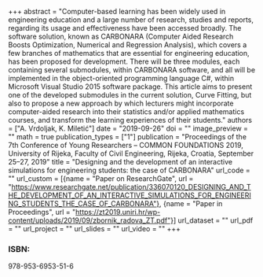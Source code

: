 +++
abstract = "Computer-based learning has been widely used in engineering education and a large number of research, studies and reports, regarding its usage and effectiveness have been accessed broadly. The software solution, known as CARBONARA (Computer Aided Research Boosts Optimization, Numerical and Regression Analysis), which covers a few branches of mathematics that are essential for engineering education, has been proposed for development. There will be three modules, each containing several submodules, within CARBONARA software, and all will be implemented in the object-oriented programming language C#, within Microsoft Visual Studio 2015 software package. This article aims to present one of the developed submodules in the current solution, Curve Fitting, but also to propose a new approach by which lecturers might incorporate computer-aided research into their statistics and/or applied mathematics courses, and transform the learning experiences of their students."
authors = ["A. Vrdoljak, K. Miletić"]
date = "2019-09-26"
doi = ""
image_preview = ""
math = true
publication_types = ["1"]
publication = "Proceedings of the 7th Conference of Young Researchers – COMMON FOUNDATIONS 2019, University of Rijeka, Faculty of Civil Engineering, Rijeka, Croatia, September 25–27, 2019"
title = "Designing and the development of an interactive simulations for engineering students: the case of CARBONARA"
url_code = ""
url_custom = [{name = "Paper on ResearchGate", url = "https://www.researchgate.net/publication/336070120_DESIGNING_AND_THE_DEVELOPMENT_OF_AN_INTERACTIVE_SIMULATIONS_FOR_ENGINEERING_STUDENTS_THE_CASE_OF_CARBONARA"}, {name = "Paper in Proceedings", url = "https://zt2019.uniri.hr/wp-content/uploads/2019/09/zbornik_radova_ZT.pdf"}]
url_dataset = ""
url_pdf = ""
url_project = ""
url_slides = ""
url_video = ""
+++
### ISBN:

978-953-6953-51-6
